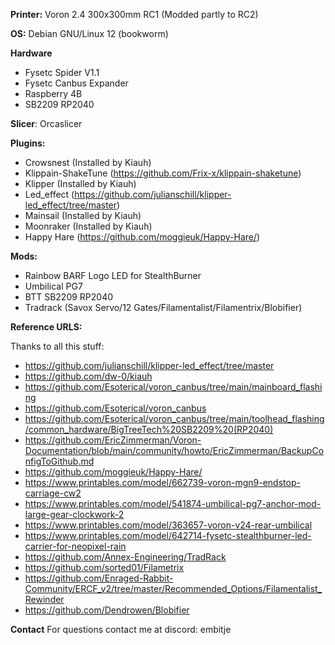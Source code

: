 **Printer:** Voron 2.4 300x300mm RC1 (Modded partly to RC2)

**OS:** Debian GNU/Linux 12 (bookworm)

**Hardware**
- Fysetc Spider V1.1
- Fysetc Canbus Expander
- Raspberry 4B
- SB2209 RP2040 

**Slicer**: Orcaslicer

**Plugins:**
- Crowsnest (Installed by Kiauh)
- Klippain-ShakeTune (https://github.com/Frix-x/klippain-shaketune)
- Klipper (Installed by Kiauh)
- Led_effect (https://github.com/julianschill/klipper-led_effect/tree/master)
- Mainsail (Installed by Kiauh)
- Moonraker (Installed by Kiauh)
- Happy Hare (https://github.com/moggieuk/Happy-Hare/)

**Mods:**
- Rainbow BARF Logo LED for StealthBurner
- Umbilical PG7
- BTT SB2209 RP2040
- Tradrack (Savox Servo/12 Gates/Filamentalist/Filamentrix/Blobifier)

**Reference URLS:**

Thanks to all this stuff:
- https://github.com/julianschill/klipper-led_effect/tree/master
- https://github.com/dw-0/kiauh
- https://github.com/Esoterical/voron_canbus/tree/main/mainboard_flashing
- https://github.com/Esoterical/voron_canbus
- https://github.com/Esoterical/voron_canbus/tree/main/toolhead_flashing/common_hardware/BigTreeTech%20SB2209%20(RP2040)
- https://github.com/EricZimmerman/Voron-Documentation/blob/main/community/howto/EricZimmerman/BackupConfigToGithub.md
- https://github.com/moggieuk/Happy-Hare/
- https://www.printables.com/model/662739-voron-mgn9-endstop-carriage-cw2
- https://www.printables.com/model/541874-umbilical-pg7-anchor-mod-large-gear-clockwork-2
- https://www.printables.com/model/363657-voron-v24-rear-umbilical
- https://www.printables.com/model/642714-fysetc-stealthburner-led-carrier-for-neopixel-rain
- https://github.com/Annex-Engineering/TradRack
- https://github.com/sorted01/Filametrix
- https://github.com/Enraged-Rabbit-Community/ERCF_v2/tree/master/Recommended_Options/Filamentalist_Rewinder
- https://github.com/Dendrowen/Blobifier

  
**Contact**
For questions contact me at discord: embitje
